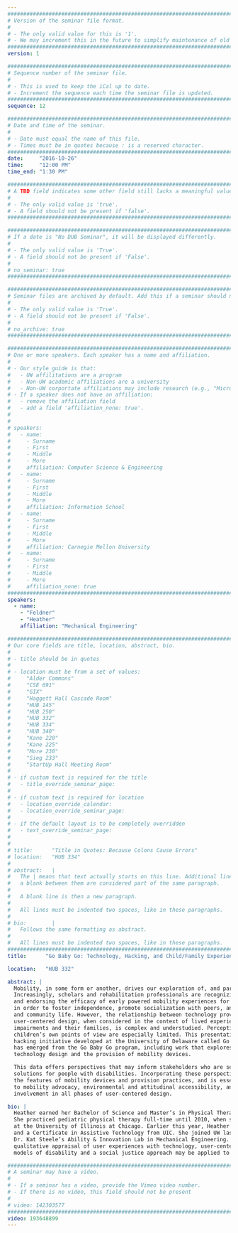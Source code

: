 ```yaml
---
################################################################################
# Version of the seminar file format.
#
# - The only valid value for this is '1'.
# - We may increment this in the future to simplify maintenance of old seminars.
################################################################################
version: 1

################################################################################
# Sequence number of the seminar file.
#
# - This is used to keep the iCal up to date.
# - Increment the sequence each time the seminar file is updated.
################################################################################
sequence: 12

################################################################################
# Date and time of the seminar.
#
# - Date must equal the name of this file.
# - Times must be in quotes because : is a reserved character.
################################################################################
date:     "2016-10-26"
time:     "12:00 PM"
time_end: "1:30 PM"

################################################################################
# A TBD field indicates some other field still lacks a meaningful value.
#
# - The only valid value is 'true'.
# - A field should not be present if 'false'.
################################################################################

################################################################################
# If a date is "No DUB Seminar", it will be displayed differently.
#
# - The only valid value is 'True'.
# - A field should not be present if 'False'.
#
# no_seminar: true
################################################################################

################################################################################
# Seminar files are archived by default. Add this if a seminar should not be.
#
# - The only valid value is 'True'.
# - A field should not be present if 'False'.
#
# no_archive: true
################################################################################

################################################################################
# One or more speakers. Each speaker has a name and affiliation.
#
# - Our style guide is that:
#   - UW affilitations are a program
#   - Non-UW academic affiliations are a university
#   - Non-UW corportate affiliations may include research (e.g., "Microsoft Research")
# - If a speaker does not have an affiliation:
#   - remove the affiliation field
#   - add a field 'affiliation_none: true'.
#
#
# speakers:
#   - name: 
#     - Surname
#     - First
#     - Middle
#     - More
#     affiliation: Computer Science & Engineering 
#   - name: 
#     - Surname
#     - First
#     - Middle
#     - More
#     affiliation: Information School 
#   - name: 
#     - Surname
#     - First
#     - Middle
#     - More
#     affiliation: Carnegie Mellon University 
#   - name:
#     - Surname
#     - First
#     - Middle
#     - More
#     affiliation_none: true
################################################################################
speakers:
  - name:
    - "Feldner"
    - "Heather"
    affiliation: "Mechanical Engineering"

################################################################################
# Our core fields are title, location, abstract, bio.
#
# - title should be in quotes
#
# - location must be from a set of values:
#     "Alder Commons"
#     "CSE 691"
#     "GIX"
#     "Haggett Hall Cascade Room"
#     "HUB 145"
#     "HUB 250"
#     "HUB 332"
#     "HUB 334"
#     "HUB 340"
#     "Kane 220"
#     "Kane 225"
#     "More 230"
#     "Sieg 233"
#     "StartUp Hall Meeting Room"
#
# - if custom text is required for the title
#   - title_override_seminar_page:
#
# - if custom text is required for location
#   - location_override_calendar:
#   - location_override_seminar_page:
#
# - if the default layout is to be completely overridden
#   - text_override_seminar_page:
#
#
# title:      "Title in Quotes: Because Colons Cause Errors"
# location:   "HUB 334"
#
# abstract:   |
#   The | means that text actually starts on this line. Additional lines without
#   a blank between them are considered part of the same paragraph.
#
#   A blank line is then a new paragraph.
#
#   All lines must be indented two spaces, like in these paragraphs.
#
# bio:        |
#   Follows the same formatting as abstract.
#
#   All lines must be indented two spaces, like in these paragraphs.
################################################################################
title:      "Go Baby Go: Technology, Hacking, and Child/Family Experiences of Mobility"

location:   "HUB 332"

abstract: |
  Mobility, in some form or another, drives our exploration of, and participation in, the world around us.
  Increasingly, scholars and rehabilitation professionals are recognizing mobility as a basic human right,
  and endorsing the efficacy of early powered mobility experiences for children with mobility impairments
  in order to foster independence, promote socialization with peers, and facilitate participation in family
  and community life. However, the relationship between technology provision, the mobility industry, and
  user-centered design, when considered in the context of lived experiences of children with mobility
  impairments and their families, is complex and understudied. Perceptions of these experiences from
  children’s own points of view are especially limited. This presentation will describe a unique technology
  hacking initiative developed at the University of Delaware called Go Baby Go and introduce research that
  has emerged from the Go Baby Go program, including work that explores child and family experiences with
  technology design and the provision of mobility devices.

  This data offers perspectives that may inform stakeholders who are seeking or developing technology
  solutions for people with disabilities. Incorporating these perspectives is critical in advancing
  the features of mobility devices and provision practices, and is essential in promoting further commitment
  to mobility advocacy, environmental and attitudinal accessibility, and more explicit child/family
  involvement in all phases of user-centered design.

bio: |
  Heather earned her Bachelor of Science and Master’s in Physical Therapy from Marquette University.
  She practiced pediatric physical therapy full-time until 2010, when she began teaching in the DPT program
  at the University of Illinois at Chicago. Earlier this year, Heather earned her PhD in Disability Studies
  and a Certificate in Assistive Technology from UIC. She joined UW last month as a postdoctoral fellow in
  Dr. Kat Steele’s Ability & Innovation Lab in Mechanical Engineering. Her research interests involve the
  qualitative appraisal of user experiences with technology, user-centered design, and exploring how alternative
  models of disability and a social justice approach may be applied to assistive technology provision and rehabilitation.

################################################################################
# A seminar may have a video.
#
# - If a seminar has a video, provide the Vimeo video number.
# - If there is no video, this field should not be present
#
# video: 142303577
################################################################################
video: 193648899
---
```

